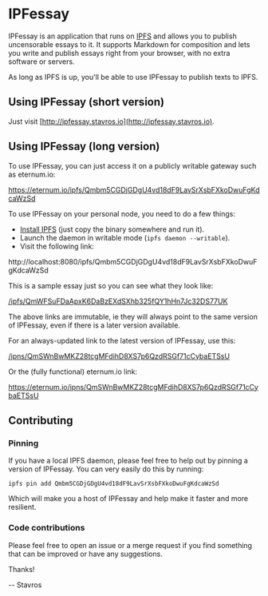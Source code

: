 IPFessay
========

IPFessay is an application that runs on [IPFS](https://ipfs.io/) and allows you
to publish uncensorable essays to it. It supports Markdown for composition and
lets you write and publish essays right from your browser, with no extra
software or servers.

As long as IPFS is up, you'll be able to use IPFessay to publish texts to IPFS.


Using IPFessay (short version)
------------------------------

Just visit [http://ipfessay.stavros.io](http://ipfessay.stavros.io).


Using IPFessay (long version)
-----------------------------

To use IPFessay, you can just access it on a publicly writable gateway such as
eternum.io:

https://eternum.io/ipfs/Qmbm5CGDjGDgU4vd18dF9LavSrXsbFXkoDwuFgKdcaWzSd

To use IPFessay on your personal node, you need to do a few things:

* [Install IPFS](https://ipfs.io/docs/install/) (just copy the binary somewhere
  and run it).
* Launch the daemon in writable mode (`ipfs daemon --writable`).
* Visit the following link:

http://localhost:8080/ipfs/Qmbm5CGDjGDgU4vd18dF9LavSrXsbFXkoDwuFgKdcaWzSd

This is a sample essay just so you can see what they look like:

[/ipfs/QmWFSuFDaApxK6DaBzEXdSXhb325fQY1hHn7Jc32DS77UK](https://ipfs.io/ipfs/QmWFSuFDaApxK6DaBzEXdSXhb325fQY1hHn7Jc32DS77UK)

The above links are immutable, ie they will always point to the same version of
IPFessay, even if there is a later version available.

For an always-updated link to the latest version of IPFessay, use this:

[/ipns/QmSWnBwMKZ28tcgMFdihD8XS7p6QzdRSGf71cCybaETSsU](/ipns/QmSWnBwMKZ28tcgMFdihD8XS7p6QzdRSGf71cCybaETSsU)

Or the (fully functional) eternum.io link:

https://eternum.io/ipns/QmSWnBwMKZ28tcgMFdihD8XS7p6QzdRSGf71cCybaETSsU


Contributing
------------

### Pinning

If you have a local IPFS daemon, please feel free to help out by pinning
a version of IPFessay. You can very easily do this by running:

~~~
ipfs pin add Qmbm5CGDjGDgU4vd18dF9LavSrXsbFXkoDwuFgKdcaWzSd
~~~

Which will make you a host of IPFessay and help make it faster and more
resilient.


### Code contributions

Please feel free to open an issue or a merge request if you find something that
can be improved or have any suggestions.

Thanks!

-- Stavros
